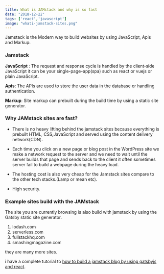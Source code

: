 ```yaml
---
title: What is JAMstack and why is so fast
date: "2018-12-22"
tags: ['react','javascript']
image: "whati-jamstack-sites.png"
---
```


Jamstack is the Modern way to build websites by using JavaScript, Apis and Markup.


### Jamstack

__JavaScript__ :  The request and response cycle is handled by the client-side JavaScript it can be your single-page-app(spa) such as react or vuejs or  plain JavaScript.

__Apis__: The APIs are used to store the user data in the database or handling authentication.

__Markup__: Site markup can prebuilt during the build time by using a static site generator.


### Why JAMstack sites are fast?

- There is no heavy lifting behind the jamstack sites because everything is prebuilt HTML, CSS,JavaScript and served using the content delivery network(CDN).

- Each time you click on a new page or blog post in the WordPress site we make a network request to the server and we need to wait until the server builds that page and sends back to the client it often sometimes server fail to build a webpage during the heavy load.

- The hosting cost is also very cheap for the Jamstack sites compare to the other tech stacks.(Lamp or mean etc).

- High security.


### Example sites build with the JAMstack

The site you are currently browsing is also build with jamstack by using the Gatsby static site generator.

1. lodash.com
2. serverless.com
3. fullstackhq.com
4. smashingmagazine.com

they are many more sites.


 i have a complete tutorial to [how to build a jamstack blog by using gatsbyjs and react](/gatsbyblog).